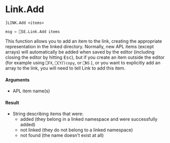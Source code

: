 # Link.Add

    ]LINK.Add <items>

    msg ← ⎕SE.Link.Add items                                      

This function allows you to add an item to the link, creating the appropriate representation in the linked directory. Normally, new APL items (except arrays) will automatically be added when saved by the editor (including closing the editor by hitting <kbd>Esc</kbd>), but if you create an item outside the editor (for example using `⎕FX`, `⎕CY`/`)copy`, or `⎕NS` ), or you want to explicitly add an array to the link, you will need to tell Link to add this item.

#### Arguments

- APL item name(s)

#### Result

- String describing items that were:
  - added (they belong in a linked namespace and were successfully added)
  - not linked (they do not belong to a linked namespace)
  - not found (the name doesn't exist at all)